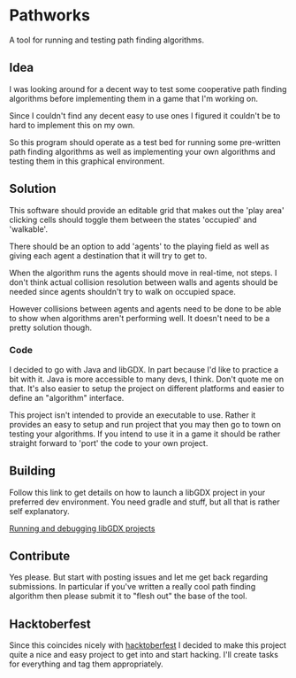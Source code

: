 # Pathworks
A tool for running and testing path finding algorithms.

## Idea
I was looking around for a decent way to test some cooperative path finding algorithms
before implementing them in a game that I'm working on.

Since I couldn't find any decent easy to use ones I figured it couldn't be to hard
to implement this on my own.

So this program should operate as a test bed for running some pre-written path finding algorithms
as well as implementing your own algorithms and testing them in this graphical environment.

## Solution
This software should provide an editable grid that makes out the 'play area'
clicking cells should toggle them between the states 'occupied' and 'walkable'.

There should be an option to add 'agents' to the playing field as well as giving each agent
a destination that it will try to get to.

When the algorithm runs the agents should move in real-time, not steps. I don't think
actual collision resolution between walls and agents should be needed since agents shouldn't
try to walk on occupied space.

However collisions between agents and agents need to be done to
be able to show when algorithms aren't performing well. It doesn't need to be a pretty solution though.

### Code
I decided to go with Java and libGDX. In part because I'd like to practice a bit with it. Java is
more accessible to many devs, I think. Don't quote me on that. It's also easier to setup the project on
different platforms and easier to define an "algorithm" interface.

This project isn't intended to provide an executable to use. Rather it provides an easy to setup and run
project that you may then go to town on testing your algorithms. If you intend to use it in a game it should be
rather straight forward to 'port' the code to your own project.

## Building
Follow this link to get details on how to launch a libGDX project in your preferred dev environment.
You need gradle and stuff, but all that is rather self explanatory.

[Running and debugging libGDX projects](https://libgdx.badlogicgames.com/documentation/gettingstarted/Running%20and%20Debugging.html)

## Contribute
Yes please. But start with posting issues and let me get back regarding submissions. In particular
if you've written a really cool path finding algorithm then please submit it to "flesh out" the base of the tool.

## Hacktoberfest
Since this coincides nicely with [hacktoberfest](https://hacktoberfest.digitalocean.com/) I decided to make this project
quite a nice and easy project to get into and start hacking. I'll create tasks for everything and tag them appropriately.
